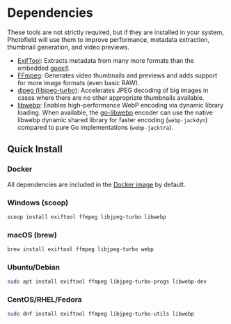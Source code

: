 # Dependencies

These tools are not strictly required, but if they are installed in your system, Photofield will use them to improve performance, metadata extraction, thumbnail generation, and video previews.

- [ExifTool]: Extracts metadata from many more formats than the embedded [goexif].
- [FFmpeg]: Generates video thumbnails and previews and adds support for more image formats (even basic RAW).
- [djpeg (libjpeg-turbo)]: Accelerates JPEG decoding of big images in cases where there are no other appropriate thumbnails available.
- [libwebp]: Enables high-performance WebP encoding via dynamic library loading. When available, the [go-libwebp] encoder can use the native libwebp dynamic shared library for faster encoding (`webp-jackdyn`) compared to pure Go implementations (`webp-jacktra`).

## Quick Install

### Docker

All dependencies are included in the [Docker image](/quick-start#docker) by default.

### Windows (scoop)
```sh
scoop install exiftool ffmpeg libjpeg-turbo libwebp
```

### macOS (brew)
```sh
brew install exiftool ffmpeg libjpeg-turbo webp
```

### Ubuntu/Debian
```sh
sudo apt install exiftool ffmpeg libjpeg-turbo-progs libwebp-dev
```

### CentOS/RHEL/Fedora
```sh
sudo dnf install exiftool ffmpeg libjpeg-turbo-utils libwebp
```

[djpeg (libjpeg-turbo)]: https://libjpeg-turbo.org/
[ExifTool]: https://exiftool.org/
[FFmpeg]: https://ffmpeg.org/
[goexif]: https://github.com/rwcarlsen/goexif
[go-libwebp]: https://git.sr.ht/~jackmordaunt/go-libwebp/
[libwebp]: https://developers.google.com/speed/webp
